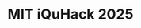 ---
title: "MIT iQuHack 2025"
summary: "2nd Place - Moody's Challenge"
coverImage: "assets/projects/Award/MIT.png"
order: 2
---